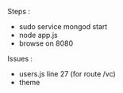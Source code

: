 Steps : 
- sudo service mongod start
- node app.js
- browse on 8080

Issues : 
- users.js line 27 (for route /vc)
- theme 
